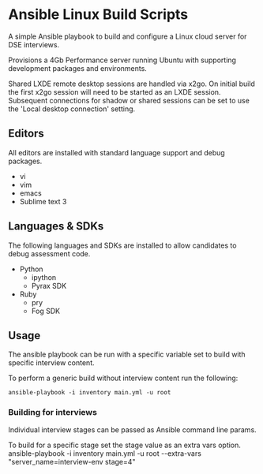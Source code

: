 # Ansible Linux Build Scripts
A simple Ansible playbook to build and configure a Linux cloud server for DSE interviews.

Provisions a 4Gb Performance server running Ubuntu with supporting development packages and environments.

Shared LXDE remote desktop sessions are handled via x2go. On initial build the first x2go session will need to be started as an LXDE session. Subsequent connections for shadow or shared sessions can be set to use the 'Local desktop connection' setting.

## Editors
All editors are installed with standard language support and debug packages.

* vi
* vim
* emacs
* Sublime text 3

## Languages & SDKs
The following languages and SDKs are installed to allow candidates to debug assessment code.

* Python
    * ipython
    * Pyrax SDK
* Ruby
    * pry
    * Fog SDK


## Usage
The ansible playbook can be run with a specific variable set to build with specific interview content.

To perform a generic build without interview content run the following:

    ansible-playbook -i inventory main.yml -u root

### Building for interviews
Individual interview stages can be passed as Ansible command line params.

To build for a specific stage set the stage value as an extra vars option.
    ansible-playbook -i inventory main.yml -u root --extra-vars "server_name=interview-env stage=4"
